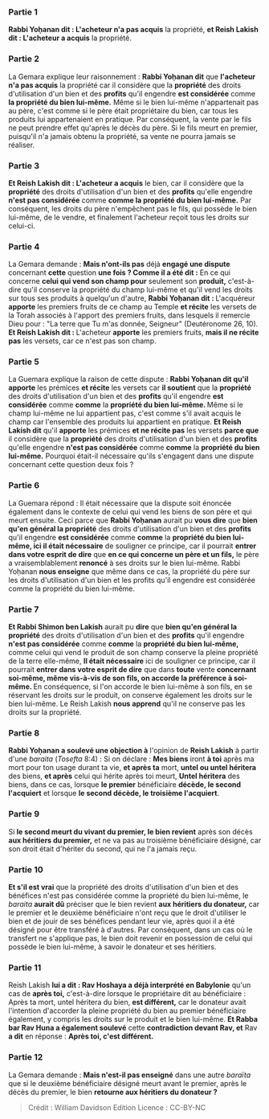
### Partie 1
<b>Rabbi Yoḥanan dit : L'acheteur n'a pas acquis</b> la propriété, <b>et Reish Lakish dit : L'acheteur a acquis</b> la propriété.

### Partie 2
La Gemara explique leur raisonnement : <b>Rabbi Yoḥanan dit</b> que <b>l'acheteur n'a pas acquis</b> la propriété car il considère que la <b>propriété</b> des droits d'utilisation d'un bien et des <b>profits</b> qu'il engendre <b>est considérée</b> comme <b>la propriété du bien lui-même.</b> Même si le bien lui-même n'appartenait pas au père, c'est comme si le père était propriétaire du bien, car tous les produits lui appartenaient en pratique. Par conséquent, la vente par le fils ne peut prendre effet qu'après le décès du père. Si le fils meurt en premier, puisqu'il n'a jamais obtenu la propriété, sa vente ne pourra jamais se réaliser.

### Partie 3
<b>Et Reish Lakish dit : L'acheteur a acquis</b> le bien, car il considère que la <b>propriété</b> des droits d'utilisation d'un bien et des <b>profits</b> qu'elle engendre <b>n'est pas considérée</b> comme <b>comme la propriété du bien lui-même.</b> Par conséquent, les droits du père n'empêchent pas le fils, qui possède le bien lui-même, de le vendre, et finalement l'acheteur reçoit tous les droits sur celui-ci.

### Partie 4
La Gemara demande : <b>Mais n'ont-ils pas</b> déjà <b>engagé une dispute</b> concernant <b>cette</b> question <b>une fois ? Comme il a été dit :</b> En ce qui concerne <b>celui qui vend son champ pour</b> seulement son <b>produit,</b> c'est-à-dire qu'il conserve la propriété du champ lui-même et qu'il vend les droits sur tous ses produits à quelqu'un d'autre, <b>Rabbi Yoḥanan dit : </b> L'acquéreur <b>apporte</b> les premiers fruits de ce champ au Temple <b>et récite</b> les versets de la Torah associés à l'apport des premiers fruits, dans lesquels il remercie Dieu pour : "La terre que Tu m'as donnée, Seigneur" (Deutéronome 26, 10). <b>Et Reish Lakish dit : </b> L'acheteur <b>apporte</b> les premiers fruits, <b>mais il ne récite pas</b> les versets, car ce n'est pas son champ.

### Partie 5
La Guemara explique la raison de cette dispute : <b>Rabbi Yoḥanan dit qu'il apporte</b> les prémices <b>et récite</b> les versets car <b>il soutient</b> que la <b>propriété</b> des droits d'utilisation d'un bien et des <b>profits</b> qu'il engendre <b>est considérée</b> comme <b>comme</b> la <b>propriété du bien lui-même. </b> Même si le champ lui-même ne lui appartient pas, c'est comme s'il avait acquis le champ car l'ensemble des produits lui appartient en pratique. <b>Et Reish Lakish dit</b> qu'il <b>apporte</b> les prémices <b>et ne récite pas</b> les versets <b>parce que</b> il considère que la <b>propriété</b> des droits d'utilisation d'un bien et des <b>profits</b> qu'elle engendre <b>n'est pas considérée</b> comme <b>comme</b> la <b>propriété du bien lui-même.</b> Pourquoi était-il nécessaire qu'ils s'engagent dans une dispute concernant cette question deux fois ?

### Partie 6
La Guemara répond : Il était nécessaire que la dispute soit énoncée également dans le contexte de celui qui vend les biens de son père et qui meurt ensuite. Ceci parce que <b>Rabbi Yoḥanan</b> aurait pu <b>vous dire</b> que <b>bien qu'en général la propriété</b> des droits d'utilisation d'un bien et des <b>profits</b> qu'il engendre <b>est considérée</b> comme <b>comme</b> la <b>propriété du bien lui-même, ici il était nécessaire</b> de souligner ce principe, car il pourrait <b>entrer dans votre esprit de dire</b> que <b>en ce qui concerne un père et un fils,</b> le père a vraisemblablement <b>renoncé</b> à ses droits sur le bien lui-même. Rabbi Yoḥanan <b>nous enseigne</b> que même dans ce cas, la propriété du père sur les droits d'utilisation d'un bien et les profits qu'il engendre est considérée comme la propriété du bien lui-même.

### Partie 7
<b>Et Rabbi Shimon ben Lakish</b> aurait pu <b>dire</b> que <b>bien qu'en général la propriété</b> des droits d'utilisation d'un bien et des <b>profits</b> qu'il engendre <b>n'est pas considérée</b> comme <b>comme</b> la <b>propriété du bien lui-même, </b> comme celui qui vend le produit de son champ conserve la pleine propriété de la terre elle-même, <b>Il était nécessaire</b> ici de souligner ce principe, car il pourrait <b>entrer dans votre esprit de dire</b> que dans <b>toute</b> vente <b>concernant soi-même, même vis-à-vis de son fils, on accorde la préférence à soi-même. </b> En conséquence, si l'on accorde le bien lui-même à son fils, en se réservant les droits sur le produit, on conserve également les droits sur le bien lui-même. Le Reish Lakish <b>nous apprend</b> qu'il ne conserve pas les droits sur la propriété.

### Partie 8
<b>Rabbi Yoḥanan a soulevé une objection à</b> l'opinion de <b>Reish Lakish</b> à partir d'une <i>baraita</i> (<i>Tosefta</i> 8:4) : Si on déclare : <b>Mes biens</b> iront <b>à toi</b> après ma mort pour ton usage durant ta vie, <b>et après ta</b> mort, <b>untel ou untel héritera</b> des biens, <b>et après</b> celui qui hérite après toi meurt, <b>Untel héritera</b> des biens, dans ce cas, lorsque <b>le premier</b> bénéficiaire <b>décède, le second l'acquiert</b> et lorsque <b>le second décède, le troisième l'acquiert</b>.

### Partie 9
Si <b>le second meurt du vivant du premier, le bien revient</b> après son décès <b>aux héritiers du premier,</b> et ne va pas au troisième bénéficiaire désigné, car son droit était d'hériter du second, qui ne l'a jamais reçu.

### Partie 10
<b>Et s'il est vrai</b> que la propriété des droits d'utilisation d'un bien et des bénéfices n'est pas considérée comme la propriété du bien lui-même, le <i>baraita</i> <b>aurait dû</b> préciser que le bien revient <b>aux héritiers du donateur,</b> car le premier et le deuxième bénéficiaire n'ont reçu que le droit d'utiliser le bien et de jouir de ses bénéfices pendant leur vie, après quoi il a été désigné pour être transféré à d'autres. Par conséquent, dans un cas où le transfert ne s'applique pas, le bien doit revenir en possession de celui qui possède le bien lui-même, à savoir le donateur et ses héritiers.

### Partie 11
Reish Lakish <b>lui a dit : Rav Hoshaya a déjà interprété en Babylonie</b> qu'un cas de <b>après toi,</b> c'est-à-dire lorsque le propriétaire dit au bénéficiaire : Après ta mort, untel héritera du bien, <b>est différent,</b> car le donateur avait l'intention d'accorder la pleine propriété du bien au premier bénéficiaire également, y compris les droits sur le produit et le bien lui-même. <b>Et Rabba bar Rav Huna a également soulevé</b> cette <b>contradiction devant Rav, et</b> Rav <b>a dit</b> en réponse : <b>Après toi, c'est différent.</b>

### Partie 12
La Gemara demande : <b>Mais n'est-il pas enseigné</b> dans une autre <i>baraïta</i> que si le deuxième bénéficiaire désigné meurt avant le premier, après le décès du premier, le bien <b>retourne aux héritiers du donateur ?</b>

>Crédit : William Davidson Edition
>Licence : CC-BY-NC